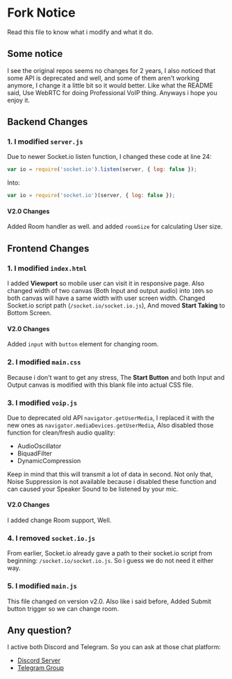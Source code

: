 # Fork Notice
Read this file to know what i modify and what it do.

## Some notice
I see the original repos seems no changes for 2 years, I also noticed that some API is deprecated and well, and some of them aren't working anymore, I change it a little bit so it would better. Like what the README said, Use WebRTC for doing Professional VoIP thing. Anyways i hope you enjoy it. 

## Backend Changes
### 1. I modified `server.js`
Due to newer Socket.io listen function, I changed these code at line 24:
```js
var io = require('socket.io').listen(server, { log: false });
```
Into:
```js
var io = require('socket.io')(server, { log: false });
```
#### V2.0 Changes
Added Room handler as well. and added `roomSize` for calculating User size.

## Frontend Changes
### 1. I modified `index.html`
I added **Viewport** so mobile user can visit it in responsive page. Also changed width of two canvas (Both Input and output audio) into `100%` so both canvas will have a same width with user screen width. Changed Socket.io script path (`/socket.io/socket.io.js`), And moved **Start Taking** to Bottom Screen.

#### V2.0 Changes
Added `input` with `button` element for changing room.

### 2. I modified `main.css`
Because i don't want to get any stress, The **Start Button** and both Input and Output canvas is modified with this blank file into actual CSS file.
### 3. I modified `voip.js`
Due to deprecated old API `navigator.getUserMedia`, I replaced it with the new ones as `navigator.mediaDevices.getUserMedia`, Also disabled those function for clean/fresh audio quality:
 - AudioOscillator
 - BiquadFilter
 - DynamicCompression

Keep in mind that this will transmit a lot of data in second. Not only that, Noise Suppression is not available because i disabled these function and can caused your Speaker Sound to be listened by your mic.

#### V2.0 Changes
I added change Room support, Well.
### 4. I removed `socket.io.js`
From earlier, Socket.io already gave a path to their socket.io script from beginning: `/socket.io/socket.io.js`. So i guess we do not need it either way.

### 5. I modified `main.js`
This file changed on version v2.0. Also like i said before, Added Submit button trigger so we can change room.

## Any question?
I active both Discord and Telegram. So you can ask at those chat platform:
- [Discord Server](https://discord.gg/9S3ZCDR)
- [Telegram Group](https://t.me/yonlecoder)
